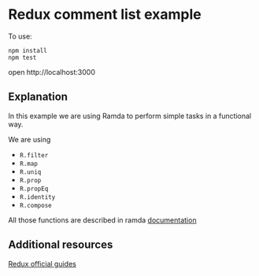 # Redux comment list example

To use:
```
npm install
npm test
```

open http://localhost:3000

## Explanation

In this example we are using Ramda to perform simple tasks in a functional way.

We are using

* `R.filter`
* `R.map`
* `R.uniq`
* `R.prop`
* `R.propEq`
* `R.identity`
* `R.compose`

All those functions are described in ramda [documentation](http://ramdajs.com/0.21.0/docs/)


## Additional resources
[Redux official guides](redux.js.org)
